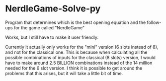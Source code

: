 # NerdleGame-Solve-py
Program that determines which is the best opening equation and the follow-ups for the game called "NerdleGame"

Works, but I still have to make it user friendly.

Currently it actually only works for the "mini" version (6 slots instead of 8), and not for the classical one. This is because when calculating all the possible combinations of inputs for the classical (8 slots) version, I would have to make around 2.5 BILLION combinations instead of the 14 million needed for the 6 slot version. I think it is possible to get around the problems that this arises, but it will take a little bit of time.
